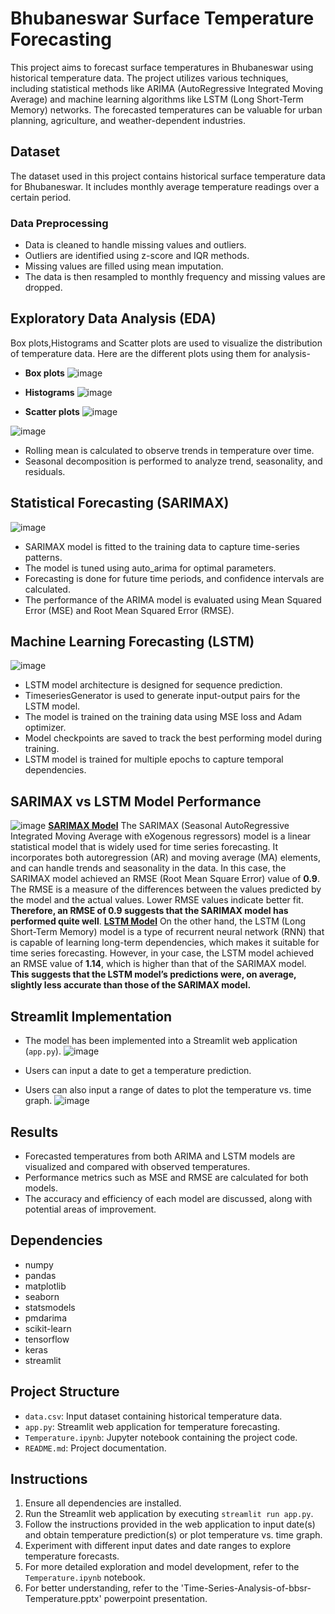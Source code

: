 # Bhubaneswar Surface Temperature Forecasting

This project aims to forecast surface temperatures in Bhubaneswar using historical temperature data. The project utilizes various techniques, including statistical methods like ARIMA (AutoRegressive Integrated Moving Average) and machine learning algorithms like LSTM (Long Short-Term Memory) networks. The forecasted temperatures can be valuable for urban planning, agriculture, and weather-dependent industries.

## Dataset
The dataset used in this project contains historical surface temperature data for Bhubaneswar. It includes monthly average temperature readings over a certain period.

### Data Preprocessing
- Data is cleaned to handle missing values and outliers.
- Outliers are identified using z-score and IQR methods.
- Missing values are filled using mean imputation.
- The data is then resampled to monthly frequency and missing values are dropped.

## Exploratory Data Analysis (EDA)
Box plots,Histograms and Scatter plots are used to visualize the distribution of temperature data. Here are the different plots using them for analysis- 
- **Box plots**
  ![image](https://github.com/Sayakhatui/Time-series-Analysis-of-Temperature/assets/150340995/ee947db5-65f3-4082-a5a7-00c0e963adef)

- **Histograms**
![image](https://github.com/Sayakhatui/Time-series-Analysis-of-Temperature/assets/150340995/d02e9ed8-e9fe-4abc-934d-4bee1ff69162)

 - **Scatter plots**  ![image](https://github.com/Sayakhatui/Time-series-Analysis-of-Temperature/assets/150340995/67168084-bd80-4362-ae13-ee8f2d833b97)

 ![image](https://github.com/Sayakhatui/Time-series-Analysis-of-Temperature/assets/150340995/686714ef-a140-4e63-bebb-6bbac964f220)

- Rolling mean is calculated to observe trends in temperature over time.
- Seasonal decomposition is performed to analyze trend, seasonality, and residuals.

## Statistical Forecasting (SARIMAX)
![image](https://github.com/Sayakhatui/Time-series-Analysis-of-Temperature/assets/150340995/7e512dca-c1b6-47e6-ad78-a87d51413fd2)

- SARIMAX model is fitted to the training data to capture time-series patterns.
- The model is tuned using auto_arima for optimal parameters.
- Forecasting is done for future time periods, and confidence intervals are calculated.
- The performance of the ARIMA model is evaluated using Mean Squared Error (MSE) and Root Mean Squared Error (RMSE).

## Machine Learning Forecasting (LSTM)
![image](https://github.com/Sayakhatui/Time-series-Analysis-of-Temperature/assets/150340995/954e40a2-3f2e-413b-a184-dd1a2a6a4db1)

- LSTM model architecture is designed for sequence prediction.
- TimeseriesGenerator is used to generate input-output pairs for the LSTM model.
- The model is trained on the training data using MSE loss and Adam optimizer.
- Model checkpoints are saved to track the best performing model during training.
- LSTM model is trained for multiple epochs to capture temporal dependencies.
  
## SARIMAX vs LSTM Model Performance ##  
![image](https://github.com/Sayakhatui/Time-series-Analysis-of-Temperature/assets/150340995/77601864-ccf8-41ff-95ce-2f2ed47b65b9)
**<u>SARIMAX Model</u>**
The SARIMAX (Seasonal AutoRegressive Integrated Moving Average with eXogenous regressors) model is a linear statistical model that is widely used for time series forecasting. It incorporates both autoregression (AR) and moving average (MA) elements, and can handle trends and seasonality in the data.
In this case, the SARIMAX model achieved an RMSE (Root Mean Square Error) value of **0.9**. The RMSE is a measure of the differences between the values predicted by the model and the actual values. Lower RMSE values indicate better fit. **Therefore, an RMSE of 0.9 suggests that the SARIMAX model has performed quite well**.
**<u>LSTM Model</u>**
On the other hand, the LSTM (Long Short-Term Memory) model is  a type of recurrent neural network (RNN) that is capable of learning long-term dependencies, which makes it suitable for time series forecasting.
     However, in your case, the LSTM model achieved an RMSE value of **1.14**, which is higher than that of the SARIMAX model. **This suggests that the LSTM model’s predictions were, on average, slightly less accurate than those of the SARIMAX model.**
    
## Streamlit Implementation
- The model has been implemented into a Streamlit web application (`app.py`).
  ![image](https://github.com/Sayakhatui/Time-series-Analysis-of-Temperature/assets/150340995/47fe72ef-9326-406c-aee7-80b22227f1f0)

- Users can input a date to get a temperature prediction.
- Users can also input a range of dates to plot the temperature vs. time graph.
  ![image](https://github.com/Sayakhatui/Time-series-Analysis-of-Temperature/assets/150340995/5cd1094a-f6b0-45f4-8511-d8523def8ae2)


## Results
- Forecasted temperatures from both ARIMA and LSTM models are visualized and compared with observed temperatures.
- Performance metrics such as MSE and RMSE are calculated for both models.
- The accuracy and efficiency of each model are discussed, along with potential areas of improvement.

## Dependencies
- numpy
- pandas
- matplotlib
- seaborn
- statsmodels
- pmdarima
- scikit-learn
- tensorflow
- keras
- streamlit

## Project Structure
- `data.csv`: Input dataset containing historical temperature data.
- `app.py`: Streamlit web application for temperature forecasting.
- `Temperature.ipynb`: Jupyter notebook containing the project code.
- `README.md`: Project documentation.

## Instructions
1. Ensure all dependencies are installed.
2. Run the Streamlit web application by executing `streamlit run app.py`.
3. Follow the instructions provided in the web application to input date(s) and obtain temperature prediction(s) or plot temperature vs. time graph.
4. Experiment with different input dates and date ranges to explore temperature forecasts.
5. For more detailed exploration and model development, refer to the `Temperature.ipynb` notebook.
6. For better understanding, refer to the 'Time-Series-Analysis-of-bbsr-Temperature.pptx' powerpoint presentation.
